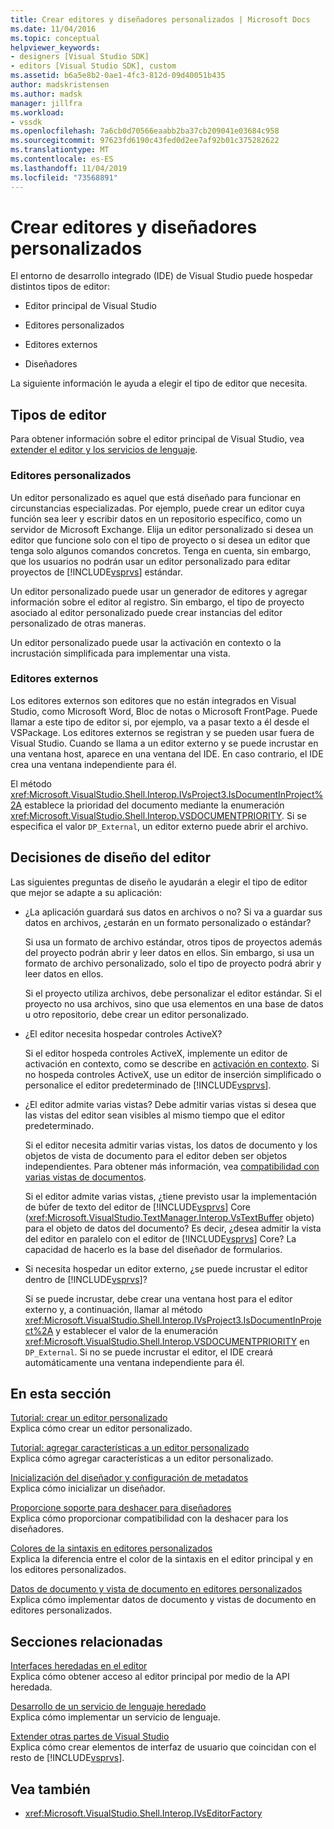 ```yaml
---
title: Crear editores y diseñadores personalizados | Microsoft Docs
ms.date: 11/04/2016
ms.topic: conceptual
helpviewer_keywords:
- designers [Visual Studio SDK]
- editors [Visual Studio SDK], custom
ms.assetid: b6a5e8b2-0ae1-4fc3-812d-09d40051b435
author: madskristensen
ms.author: madsk
manager: jillfra
ms.workload:
- vssdk
ms.openlocfilehash: 7a6cb0d70566eaabb2ba37cb209041e03684c958
ms.sourcegitcommit: 97623fd6190c43fed0d2ee7af92b01c375282622
ms.translationtype: MT
ms.contentlocale: es-ES
ms.lasthandoff: 11/04/2019
ms.locfileid: "73568891"
---
```

# <a name="create-custom-editors-and-designers"></a>Crear editores y diseñadores personalizados

El entorno de desarrollo integrado (IDE) de Visual Studio puede hospedar distintos tipos de editor:

- Editor principal de Visual Studio

- Editores personalizados

- Editores externos

- Diseñadores

La siguiente información le ayuda a elegir el tipo de editor que necesita.

## <a name="types-of-editor"></a>Tipos de editor

Para obtener información sobre el editor principal de Visual Studio, vea [extender el editor y los servicios de lenguaje](../extensibility/extending-the-editor-and-language-services.md).

### <a name="custom-editors"></a>Editores personalizados
 Un editor personalizado es aquel que está diseñado para funcionar en circunstancias especializadas. Por ejemplo, puede crear un editor cuya función sea leer y escribir datos en un repositorio específico, como un servidor de Microsoft Exchange. Elija un editor personalizado si desea un editor que funcione solo con el tipo de proyecto o si desea un editor que tenga solo algunos comandos concretos. Tenga en cuenta, sin embargo, que los usuarios no podrán usar un editor personalizado para editar proyectos de [!INCLUDE[vsprvs](../code-quality/includes/vsprvs_md.md)] estándar.

 Un editor personalizado puede usar un generador de editores y agregar información sobre el editor al registro. Sin embargo, el tipo de proyecto asociado al editor personalizado puede crear instancias del editor personalizado de otras maneras.

 Un editor personalizado puede usar la activación en contexto o la incrustación simplificada para implementar una vista.

### <a name="external-editors"></a>Editores externos
 Los editores externos son editores que no están integrados en Visual Studio, como Microsoft Word, Bloc de notas o Microsoft FrontPage. Puede llamar a este tipo de editor si, por ejemplo, va a pasar texto a él desde el VSPackage. Los editores externos se registran y se pueden usar fuera de Visual Studio. Cuando se llama a un editor externo y se puede incrustar en una ventana host, aparece en una ventana del IDE. En caso contrario, el IDE crea una ventana independiente para él.

 El método <xref:Microsoft.VisualStudio.Shell.Interop.IVsProject3.IsDocumentInProject%2A> establece la prioridad del documento mediante la enumeración <xref:Microsoft.VisualStudio.Shell.Interop.VSDOCUMENTPRIORITY>. Si se especifica el valor `DP_External`, un editor externo puede abrir el archivo.

## <a name="editor-design-decisions"></a>Decisiones de diseño del editor
 Las siguientes preguntas de diseño le ayudarán a elegir el tipo de editor que mejor se adapte a su aplicación:

- ¿La aplicación guardará sus datos en archivos o no? Si va a guardar sus datos en archivos, ¿estarán en un formato personalizado o estándar?

   Si usa un formato de archivo estándar, otros tipos de proyectos además del proyecto podrán abrir y leer datos en ellos. Sin embargo, si usa un formato de archivo personalizado, solo el tipo de proyecto podrá abrir y leer datos en ellos.

   Si el proyecto utiliza archivos, debe personalizar el editor estándar. Si el proyecto no usa archivos, sino que usa elementos en una base de datos u otro repositorio, debe crear un editor personalizado.

- ¿El editor necesita hospedar controles ActiveX?

   Si el editor hospeda controles ActiveX, implemente un editor de activación en contexto, como se describe en [activación en contexto](/visualstudio/misc/in-place-activation?view=vs-2015). Si no hospeda controles ActiveX, use un editor de inserción simplificado o personalice el editor predeterminado de [!INCLUDE[vsprvs](../code-quality/includes/vsprvs_md.md)].

- ¿El editor admite varias vistas? Debe admitir varias vistas si desea que las vistas del editor sean visibles al mismo tiempo que el editor predeterminado.

   Si el editor necesita admitir varias vistas, los datos de documento y los objetos de vista de documento para el editor deben ser objetos independientes. Para obtener más información, vea [compatibilidad con varias vistas de documentos](../extensibility/supporting-multiple-document-views.md).

   Si el editor admite varias vistas, ¿tiene previsto usar la implementación de búfer de texto del editor de [!INCLUDE[vsprvs](../code-quality/includes/vsprvs_md.md)] Core (<xref:Microsoft.VisualStudio.TextManager.Interop.VsTextBuffer> objeto) para el objeto de datos del documento? Es decir, ¿desea admitir la vista del editor en paralelo con el editor de [!INCLUDE[vsprvs](../code-quality/includes/vsprvs_md.md)] Core? La capacidad de hacerlo es la base del diseñador de formularios.

- Si necesita hospedar un editor externo, ¿se puede incrustar el editor dentro de [!INCLUDE[vsprvs](../code-quality/includes/vsprvs_md.md)]?

   Si se puede incrustar, debe crear una ventana host para el editor externo y, a continuación, llamar al método <xref:Microsoft.VisualStudio.Shell.Interop.IVsProject3.IsDocumentInProject%2A> y establecer el valor de la enumeración <xref:Microsoft.VisualStudio.Shell.Interop.VSDOCUMENTPRIORITY> en `DP_External`. Si no se puede incrustar el editor, el IDE creará automáticamente una ventana independiente para él.

## <a name="in-this-section"></a>En esta sección

[Tutorial: crear un editor personalizado](../extensibility/walkthrough-creating-a-custom-editor.md)\
Explica cómo crear un editor personalizado.

[Tutorial: agregar características a un editor personalizado](../extensibility/walkthrough-adding-features-to-a-custom-editor.md)\
Explica cómo agregar características a un editor personalizado.

[Inicialización del diseñador y configuración de metadatos](../extensibility/designer-initialization-and-metadata-configuration.md)\
Explica cómo inicializar un diseñador.

[Proporcione soporte para deshacer para diseñadores](../extensibility/supplying-undo-support-to-designers.md)\
Explica cómo proporcionar compatibilidad con la deshacer para los diseñadores.

[Colores de la sintaxis en editores personalizados](../extensibility/syntax-coloring-in-custom-editors.md)\
Explica la diferencia entre el color de la sintaxis en el editor principal y en los editores personalizados.

[Datos de documento y vista de documento en editores personalizados](../extensibility/document-data-and-document-view-in-custom-editors.md)\
Explica cómo implementar datos de documento y vistas de documento en editores personalizados.

## <a name="related-sections"></a>Secciones relacionadas

[Interfaces heredadas en el editor](/visualstudio/extensibility/legacy-interfaces-in-the-editor?view=vs-2015)\
Explica cómo obtener acceso al editor principal por medio de la API heredada.

[Desarrollo de un servicio de lenguaje heredado](../extensibility/internals/developing-a-legacy-language-service.md)\
Explica cómo implementar un servicio de lenguaje.

[Extender otras partes de Visual Studio](../extensibility/extending-other-parts-of-visual-studio.md)\
Explica cómo crear elementos de interfaz de usuario que coincidan con el resto de [!INCLUDE[vsprvs](../code-quality/includes/vsprvs_md.md)].

## <a name="see-also"></a>Vea también

- <xref:Microsoft.VisualStudio.Shell.Interop.IVsEditorFactory>
